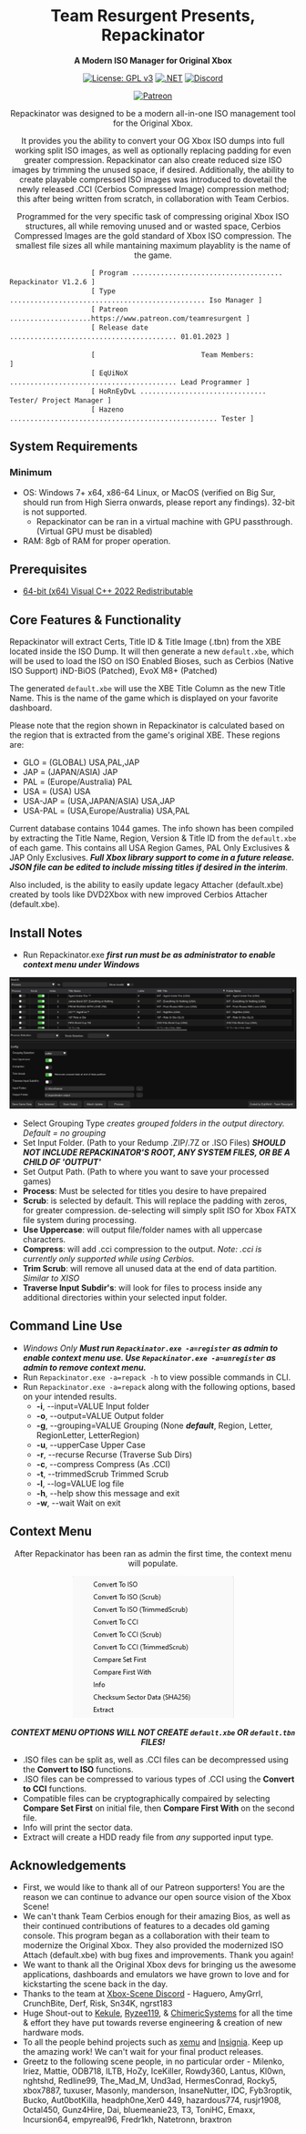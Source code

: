<div align="center">

# Team Resurgent Presents, Repackinator
**A Modern ISO Manager for Original Xbox**

[![License: GPL v3](https://img.shields.io/badge/License-GPLv3-blue.svg)](https://github.com/Team-Resurgent/Repackinator/blob/main/LICENSE.md)
[![.NET](https://github.com/Team-Resurgent/Repackinator/actions/workflows/dotnet.yml/badge.svg)](https://github.com/Team-Resurgent/Repackinator/actions/workflows/dotnet.yml)
[![Discord](https://img.shields.io/badge/chat-on%20discord-7289da.svg?logo=discord)](https://discord.gg/VcdSfajQGK)

[![Patreon](https://img.shields.io/badge/Patreon-F96854?style=for-the-badge&logo=patreon&logoColor=white)](https://www.patreon.com/teamresurgent)

Repackinator was designed to be a modern all-in-one ISO management tool for the Original Xbox. 

It provides you the ability to convert your OG Xbox ISO dumps into full working split ISO images, as well as optionally replacing padding for even greater compression. Repackinator can also create reduced size ISO images by trimming the unused space, if desired. Additionally, the ability to create playable compressed ISO images was introduced to dovetail the newly released .CCI (Cerbios Compressed Image) compression method; this after being written from scratch, in collaboration with Team Cerbios. 

Programmed for the very specific task of compressing original Xbox ISO structures, all while removing unused and or wasted space, Cerbios Compressed Images are the gold standard of Xbox ISO compression. The smallest file sizes all while mantaining maximum playablity is the name of the game.
</div>

                        [ Program ..................................... Repackinator V1.2.6 ]
                        [ Type ................................................ Iso Manager ]
                        [ Patreon ....................https://www.patreon.com/teamresurgent ]
                        [ Release date ......................................... 01.01.2023 ]
                
                        [                          Team Members:                            ]
                        [ EqUiNoX ......................................... Lead Programmer ]
                        [ HoRnEyDvL ............................... Tester/ Project Manager ]
                        [ Hazeno ................................................... Tester ]

## System Requirements
### Minimum
* OS: Windows 7+ x64, x86-64 Linux, or MacOS (verified on Big Sur, should run from High Sierra onwards, please report any findings). 32-bit is not supported.
    * Repackinator can be ran in a virtual machine with GPU passthrough. (Virtual GPU must be disabled)
* RAM: 8gb of RAM for proper operation.

## Prerequisites
  * [64-bit (x64) Visual C++ 2022 Redistributable](https://aka.ms/vs/17/release/vc_redist.x86.exe)

## Core Features & Functionality
Repackinator will extract Certs, Title ID & Title Image (.tbn) from the XBE located inside the ISO Dump. It will then generate a new `default.xbe`, which will be used to load the ISO on ISO Enabled Bioses, such as Cerbios (Native ISO Support) iND-BiOS (Patched), EvoX M8+ (Patched)

The generated `default.xbe` will use the XBE Title Column as the new Title Name. This is the name of the game which is displayed on your favorite dashboard.

Please note that the region shown in Repackinator is calculated based on the region that is extracted from the game's original XBE. These regions are:

  * GLO = (GLOBAL) USA,PAL,JAP
  * JAP = (JAPAN/ASIA) JAP
  * PAL = (Europe/Australia) PAL
  * USA = (USA) USA
  * USA-JAP = (USA,JAPAN/ASIA) USA,JAP
  * USA-PAL = (USA,Europe/Australia) USA,PAL

Current database contains 1044 games. The info shown has been compiled by extracting the Title Name, Region, Version & Title ID from the `default.xbe` of each game. This contains all USA Region Games, PAL Only Exclusives & JAP Only Exclusives. ***Full Xbox library support to come in a future release. JSON file can be edited to include missing titles if desired in the interim***.

Also included, is the ability to easily update legacy Attacher (default.xbe) created by tools like DVD2Xbox with new improved Cerbios Attacher (default.xbe).

## Install Notes
* Run Repackinator.exe ***first run must be as administrator to enable context menu under Windows***
<div align="center">

![GUI](https://github.com/Team-Resurgent/Repackinator/blob/main/readmeStuff/gui.png?raw=true)</div>
* Select Grouping Type *creates grouped folders in the output directory. Default = no grouping*
* Set Input Folder. (Path to your Redump .ZIP/.7Z or .ISO Files) ***SHOULD NOT INCLUDE REPACKINATOR'S ROOT, ANY SYSTEM FILES, OR BE A CHILD OF 'OUTPUT'***
* Set Output Path. (Path to where you want to save your processed games)
* **Process**: Must be selected for titles you desire to have prepaired
* **Scrub**: is selected by default. This will replace the padding with zeros, for greater compression. de-selecting will simply split ISO for Xbox FATX file system during processing.
* **Use Uppercase**: will output file/folder names with all uppercase characters.
* **Compress**: will add .cci compression to the output. *Note: .cci is currently only supported while using Cerbios.* 
* **Trim Scrub**: will remove all unused data at the end of data partition. *Similar to XISO*  
* **Traverse Input Subdir's**: will look for files to process inside any additional directories within your selected input folder.

## Command Line Use
* *Windows Only* ***Must run `Repackinator.exe -a=register` as admin to enable context menu use. Use `Repackinator.exe -a=unregister` as admin to remove context menu.***
* Run `Repackinator.exe -a=repack -h` to view possible  commands in CLI.
* Run `Repackinator.exe -a=repack` along with the following options, based on your intended results.
  * **-i**, --input=VALUE          Input folder
  * **-o**, --output=VALUE         Output folder
  * **-g**, --grouping=VALUE       Grouping (None ***default***, Region, Letter,
 	                                           RegionLetter, LetterRegion)
  * **-u**, --upperCase            Upper Case
  * **-r**, --recurse              Recurse (Traverse Sub Dirs)
  * **-c**, --compress             Compress (As .CCI)
  * **-t**, --trimmedScrub         Trimmed Scrub
  * **-l**, --log=VALUE            log file
  * **-h**, --help                 show this message and exit
  * **-w**, --wait                 Wait on exit

## Context Menu
<div align="center">

After Repackinator has been ran as admin the first time, the context menu will populate.

![contextMenu](https://github.com/Team-Resurgent/Repackinator/blob/main/readmeStuff/contextMenu.png?raw=true)

***CONTEXT MENU OPTIONS WILL NOT CREATE `default.xbe` OR `default.tbn` FILES!***
</div>

* .ISO files can be split as, well as .CCI files can be decompressed using the **Convert to ISO** functions.
* .ISO files can be compressed to various types of .CCI using the **Convert to CCI** functions.
* Compatible files can be cryptographically compaired by selecting **Compare Set First** on initial file, then **Compare First With** on the second file.
* Info will print the sector data.
* Extract will create a HDD ready file from *any* supported input type.


## Acknowledgements
* First, we would like to thank all of our Patreon supporters! You are the reason we can continue to advance our open source vision of the Xbox Scene!
* We can't thank Team Cerbios enough for their amazing Bios, as well as their continued contributions of features to a decades old gaming console. This program began as a collaboration with their team to modernize the Original Xbox. They also provided the modernized ISO Attach (default.xbe) with bug fixes and improvements. Thank you again!
* We want to thank all the Original Xbox devs for bringing us the awesome applications, dashboards and emulators we have grown to love and for kickstarting the scene back in the day.
* Thanks to the team at [Xbox-Scene Discord](https://discord.gg/VcdSfajQGK) - Haguero, AmyGrrl, CrunchBite, Derf, Risk, Sn34K, ngrst183
* Huge Shout-out to [Kekule](https://github.com/Kekule-OXC), [Ryzee119](https://github.com/Ryzee119), & [ChimericSystems](https://chimericsystems.com/) for all the time & effort they have put towards reverse engineering & creation of new hardware mods.
* To all the people behind projects such as [xemu](https://github.com/mborgerson/xemu) and [Insignia](https://insignia.live/). Keep up the amazing work! We can't wait for your final product releases.
* Greetz to the following scene people, in no particular order - Milenko, Iriez, Mattie, ODB718, ILTB, HoZy, IceKiller, Rowdy360, Lantus, Kl0wn, nghtshd, Redline99, The_Mad_M, Und3ad, HermesConrad, Rocky5, xbox7887, tuxuser, Masonly, manderson, InsaneNutter, IDC, Fyb3roptik, Bucko, Aut0botKilla, headph0ne,Xer0 449, hazardous774, rusjr1908, Octal450, Gunz4Hire, Dai, bluemeanie23, T3, ToniHC, Emaxx, Incursion64, empyreal96, Fredr1kh, Natetronn, braxtron
<!--* I'm sure there is someone else that belongs here too ;)-->
